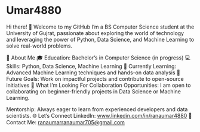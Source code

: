 # Umar4880
Hi there! 👋 Welcome to my GitHub
I’m a BS Computer Science student at the University of Gujrat, passionate about exploring the world of technology and leveraging the power of Python, Data Science, and Machine Learning to solve real-world problems.

🌟 About Me
🎓 Education: Bachelor’s in Computer Science (in progress)
💻 Skills: Python, Data Science, Machine Learning
🌱 Currently Learning: Advanced Machine Learning techniques and hands-on data analysis
🚀 Future Goals: Work on impactful projects and contribute to open-source initiatives
🤔 What I’m Looking For
Collaboration Opportunities: I am open to collaborating on beginner-friendly projects in Data Science or Machine Learning.

Mentorship: Always eager to learn from experienced developers and data scientists.
🌐 Let’s Connect
LinkedIn: www.linkedin.com/in/ranaumar4880
📧 Contact Me: ranaumarranaumar705@gmail.com
